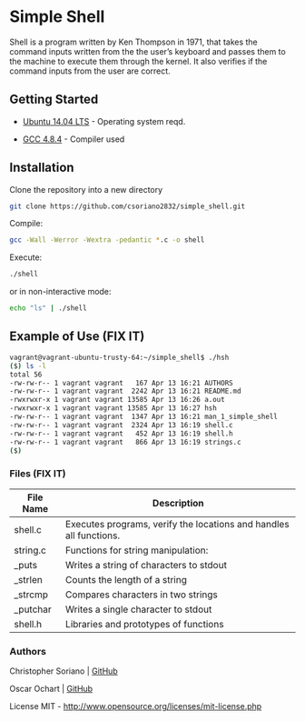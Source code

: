 # Simple Shell
Shell is a program written by Ken Thompson in 1971, that takes the command inputs written from the the user’s keyboard and passes them to the machine to execute them through the kernel. It also verifies if the command inputs from the user are correct.

## Getting Started

* [Ubuntu 14.04 LTS](http://releases.ubuntu.com/14.04/) - Operating system reqd.

* [GCC 4.8.4](https://gcc.gnu.org/gcc-4.8/) - Compiler used

## Installation
Clone the repository into a new directory
```bash
git clone https://github.com/csoriano2832/simple_shell.git
```
Compile:
```bash
gcc -Wall -Werror -Wextra -pedantic *.c -o shell
```
Execute:
```bash
./shell
```
or in non-interactive mode:
```bash
echo "ls" | ./shell
```
## Example of Use (FIX IT)
```bash
vagrant@vagrant-ubuntu-trusty-64:~/simple_shell$ ./hsh
($) ls -l
total 56
-rw-rw-r-- 1 vagrant vagrant   167 Apr 13 16:21 AUTHORS
-rw-rw-r-- 1 vagrant vagrant  2242 Apr 13 16:21 README.md
-rwxrwxr-x 1 vagrant vagrant 13585 Apr 13 16:26 a.out
-rwxrwxr-x 1 vagrant vagrant 13585 Apr 13 16:27 hsh
-rw-rw-r-- 1 vagrant vagrant  1347 Apr 13 16:21 man_1_simple_shell
-rw-rw-r-- 1 vagrant vagrant  2324 Apr 13 16:19 shell.c
-rw-rw-r-- 1 vagrant vagrant   452 Apr 13 16:19 shell.h
-rw-rw-r-- 1 vagrant vagrant   866 Apr 13 16:19 strings.c
($)
```

### Files  (FIX IT)

| File Name | Description |
| ------ | ------ |
| shell.c | Executes programs, verify the locations and handles all functions. |
| string.c | Functions for string manipulation:
|_puts | Writes a string of characters to stdout |
|_strlen | Counts the length of a string |
|_strcmp | Compares characters in two strings|
|_putchar | Writes a single character to stdout |
| shell.h | Libraries and prototypes of functions |


### Authors

Christopher Soriano | [GitHub](https://github.com/csoriano2832)

Oscar Ochart | [GitHub](https://github.com/ElOchi)

License
MIT - http://www.opensource.org/licenses/mit-license.php
